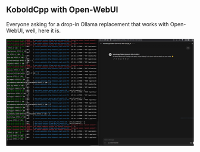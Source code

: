 ## KoboldCpp with Open-WebUI

Everyone asking for a drop-in Ollama replacement that works with Open-WebUI, well, here it is.

![Nobold](nobold.png)

